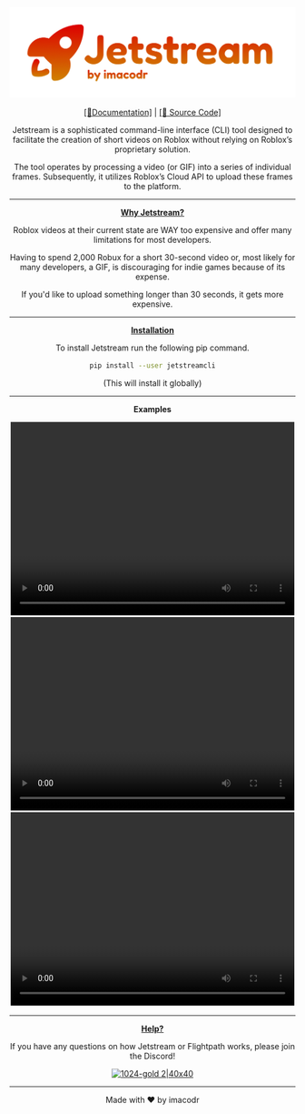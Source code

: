 [![Frame 594|690x215](https://raw.githubusercontent.com/imacodr/Jetstream/main/assets/banner.png)](https://imacodr.github.io/Jetstream)

<div align="center">

[[📘Documentation]](https://imacodr.github.io/Jetstream) | [[📁 Source Code]](https://github.com/imacodr/Jetstream)

Jetstream is a sophisticated command-line interface (CLI) tool designed to facilitate the creation of short videos on Roblox without relying on Roblox’s proprietary solution.

The tool operates by processing a video (or GIF) into a series of individual frames. Subsequently, it utilizes Roblox’s Cloud API to upload these frames to the platform.

<hr />

[**Why Jetstream?**](https://imacodr.github.io/Jetstream/)

Roblox videos at their current state are WAY too expensive and offer many limitations for most developers.

Having to spend 2,000 Robux for a short 30-second video or, most likely for many developers, a GIF, is discouraging for indie games because of its expense.

If you'd like to upload something longer than 30 seconds, it gets more expensive.

<hr />

[**Installation**](https://imacodr.github.io/Jetstream/installation/)

To install Jetstream run the following pip command.

```sh
pip install --user jetstreamcli
```

(This will install it globally)

<hr />

**Examples**

<video width="500" height="340" controls>
  <source src="https://raw.githubusercontent.com/imacodr/Jetstream/main/assets/example1.mov" type="video/mp4">
</video>

<video width="500" height="340" controls>
  <source src="https://raw.githubusercontent.com/imacodr/Jetstream/main/assets/example2.mov" type="video/mp4">
</video>

<video width="500" height="340" controls>
  <source src="https://raw.githubusercontent.com/imacodr/Jetstream/main/assets/example3.mov" type="video/mp4">
</video>

<hr />


[**Help?**](https://discord.gg/UnDCJ6W7dw)

If you have any questions on how Jetstream or Flightpath works, please join the Discord!

[![1024-gold 2|40x40](./assets/discord.png)](https://discord.gg/UnDCJ6W7dw)

<hr />

Made with ❤️ by imacodr

</div>
